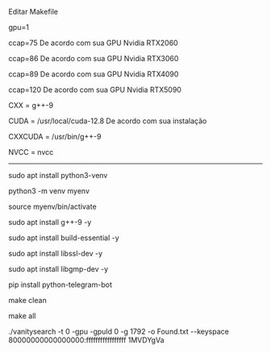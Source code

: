Editar Makefile

gpu=1

ccap=75 De acordo com sua GPU Nvidia RTX2060

ccap=86 De acordo com sua GPU Nvidia RTX3060

ccap=89 De acordo com sua GPU Nvidia RTX4090

ccap=120 De acordo com sua GPU Nvidia RTX5090

CXX        = g++-9

CUDA       = /usr/local/cuda-12.8 De acordo com sua instalação

CXXCUDA    = /usr/bin/g++-9

NVCC       = nvcc

--------------------------------------------------------------------------------------------------------------------------------------

sudo apt install python3-venv

python3 -m venv myenv

source myenv/bin/activate

sudo apt install g++-9 -y

sudo apt install build-essential -y

sudo apt install libssl-dev -y

sudo apt install libgmp-dev -y

pip install python-telegram-bot

make clean

make all

./vanitysearch -t 0 -gpu -gpuId 0 -g 1792 -o Found.txt --keyspace 80000000000000000:fffffffffffffffff 1MVDYgVa
